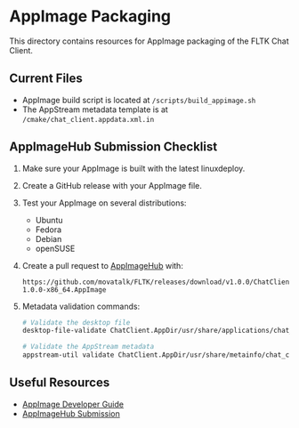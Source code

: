 # AppImage Packaging

This directory contains resources for AppImage packaging of the FLTK Chat Client.

## Current Files
- AppImage build script is located at `/scripts/build_appimage.sh`
- The AppStream metadata template is at `/cmake/chat_client.appdata.xml.in`

## AppImageHub Submission Checklist

1. Make sure your AppImage is built with the latest linuxdeploy.
2. Create a GitHub release with your AppImage file.
3. Test your AppImage on several distributions:
   - Ubuntu
   - Fedora
   - Debian
   - openSUSE

4. Create a pull request to [AppImageHub](https://github.com/AppImage/appimage.github.io) with:
   ```
   https://github.com/movatalk/FLTK/releases/download/v1.0.0/ChatClient-1.0.0-x86_64.AppImage
   ```

5. Metadata validation commands:
   ```bash
   # Validate the desktop file
   desktop-file-validate ChatClient.AppDir/usr/share/applications/chat_client.desktop
   
   # Validate the AppStream metadata
   appstream-util validate ChatClient.AppDir/usr/share/metainfo/chat_client.appdata.xml
   ```

## Useful Resources
- [AppImage Developer Guide](https://docs.appimage.org/packaging-guide/manual.html)
- [AppImageHub Submission](https://github.com/AppImage/appimage.github.io/blob/master/README.md)
